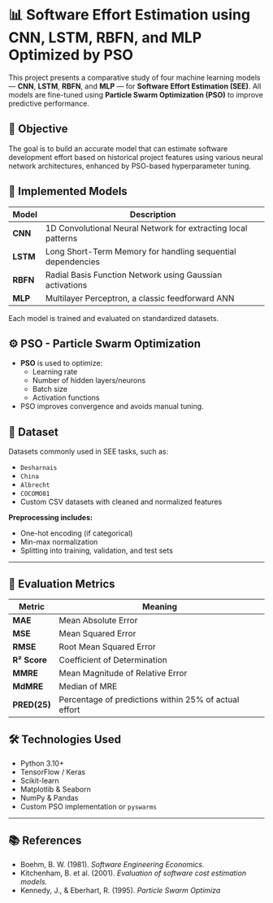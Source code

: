# 📊 Software Effort Estimation using CNN, LSTM, RBFN, and MLP Optimized by PSO

This project presents a comparative study of four machine learning models — **CNN**, **LSTM**, **RBFN**, and **MLP** — for **Software Effort Estimation (SEE)**. All models are fine-tuned using **Particle Swarm Optimization (PSO)** to improve predictive performance.

## 📌 Objective

The goal is to build an accurate model that can estimate software development effort based on historical project features using various neural network architectures, enhanced by PSO-based hyperparameter tuning.

## 🧠 Implemented Models

| Model | Description |
|-------|-------------|
| **CNN** | 1D Convolutional Neural Network for extracting local patterns |
| **LSTM** | Long Short-Term Memory for handling sequential dependencies |
| **RBFN** | Radial Basis Function Network using Gaussian activations |
| **MLP** | Multilayer Perceptron, a classic feedforward ANN |

Each model is trained and evaluated on standardized datasets.

## ⚙️ PSO - Particle Swarm Optimization

- **PSO** is used to optimize:
  - Learning rate
  - Number of hidden layers/neurons
  - Batch size
  - Activation functions
- PSO improves convergence and avoids manual tuning.

## 📁 Dataset

Datasets commonly used in SEE tasks, such as:
- `Desharnais`
- `China`
- `Albrecht`
- `COCOMO81`
- Custom CSV datasets with cleaned and normalized features

**Preprocessing includes:**
- One-hot encoding (if categorical)
- Min-max normalization
- Splitting into training, validation, and test sets

---

## 📏 Evaluation Metrics

| Metric | Meaning |
|--------|---------|
| **MAE** | Mean Absolute Error |
| **MSE** | Mean Squared Error |
| **RMSE** | Root Mean Squared Error |
| **R² Score** | Coefficient of Determination |
| **MMRE** | Mean Magnitude of Relative Error |
| **MdMRE** | Median of MRE |
| **PRED(25)** | Percentage of predictions within 25% of actual effort |

## 🛠️ Technologies Used

- Python 3.10+
- TensorFlow / Keras
- Scikit-learn
- Matplotlib & Seaborn
- NumPy & Pandas
- Custom PSO implementation or `pyswarms`

---

## 📚 References

- Boehm, B. W. (1981). *Software Engineering Economics.*
- Kitchenham, B. et al. (2001). *Evaluation of software cost estimation models.*
- Kennedy, J., & Eberhart, R. (1995). *Particle Swarm Optimiza*
